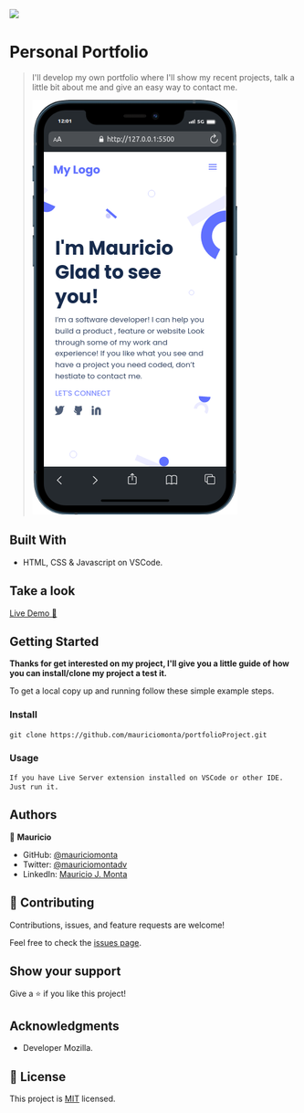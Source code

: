 ![](https://img.shields.io/badge/Microverse-blueviolet)

# Personal Portfolio

> I'll develop my own portfolio where I'll show my recent projects, talk a little bit about me and give an easy way to contact me.
>
> ![Index](imgs/mobile.png)


## Built With

- HTML, CSS & Javascript on VSCode.

## Take a look

[Live Demo 🦄](https://mauriciomonta.github.io/portfolioProject/)


## Getting Started

**Thanks for get interested on my project, I'll give you a little guide of how you can install/clone my project a test it.**

To get a local copy up and running follow these simple example steps.


### Install

    git clone https://github.com/mauriciomonta/portfolioProject.git

### Usage

    If you have Live Server extension installed on VSCode or other IDE.
    Just run it.

## Authors

👤 **Mauricio**

- GitHub: [@mauriciomonta](https://github.com/mauriciomonta)
- Twitter: [@mauriciomontadv](https://twitter.com/twitterhandle)
- LinkedIn: [Mauricio J. Monta](https://linkedin.com/in/linkedinhandle)

## 🤝 Contributing

Contributions, issues, and feature requests are welcome!

Feel free to check the [issues page](../../issues/).

## Show your support

Give a ⭐️ if you like this project!

## Acknowledgments

- Developer Mozilla.

## 📝 License

This project is [MIT](./LICENSE) licensed.
